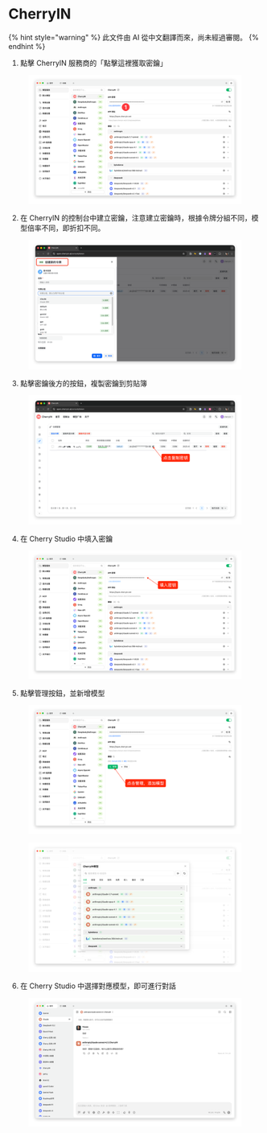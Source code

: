 # CherryIN


{% hint style="warning" %}
此文件由 AI 從中文翻譯而來，尚未經過審閱。
{% endhint %}




1. 點擊 CherryIN 服務商的「點擊這裡獲取密鑰」

<figure><img src="../../.gitbook/assets/image (156).png" alt=""><figcaption></figcaption></figure>

2. 在 CherryIN 的控制台中建立密鑰，注意建立密鑰時，根據令牌分組不同，模型倍率不同，即折扣不同。

<figure><img src="../../.gitbook/assets/image (158).png" alt=""><figcaption></figcaption></figure>

3. 點擊密鑰後方的按鈕，複製密鑰到剪貼簿

<figure><img src="../../.gitbook/assets/image (159).png" alt=""><figcaption></figcaption></figure>

4. 在 Cherry Studio 中填入密鑰

<figure><img src="../../.gitbook/assets/image (161).png" alt=""><figcaption></figcaption></figure>

5. 點擊管理按鈕，並新增模型

<figure><img src="../../.gitbook/assets/image (162).png" alt=""><figcaption></figcaption></figure>

<figure><img src="../../.gitbook/assets/image (163).png" alt=""><figcaption></figcaption></figure>

6. 在 Cherry Studio 中選擇對應模型，即可進行對話

<figure><img src="../../.gitbook/assets/image (164).png" alt=""><figcaption></figcaption></figure>